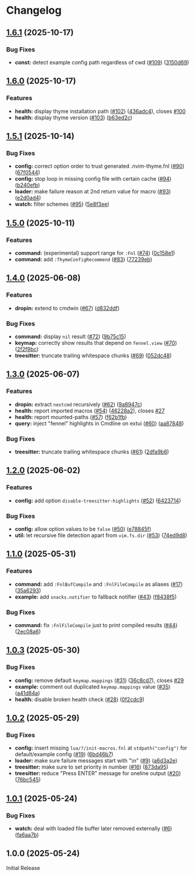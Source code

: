 # Changelog

## [1.6.1](https://github.com/aileot/nvim-thyme/compare/v1.6.0...v1.6.1) (2025-10-17)


### Bug Fixes

* **const:** detect example config path regardless of cwd ([#109](https://github.com/aileot/nvim-thyme/issues/109)) ([3150d69](https://github.com/aileot/nvim-thyme/commit/3150d69058a3b1b24038de2e61dc1be766150898))

## [1.6.0](https://github.com/aileot/nvim-thyme/compare/v1.5.1...v1.6.0) (2025-10-17)


### Features

* **health:** display thyme installation path ([#102](https://github.com/aileot/nvim-thyme/issues/102)) ([436adc4](https://github.com/aileot/nvim-thyme/commit/436adc4de8a1ac9ac14e2f9a5f664d1a37169b78)), closes [#100](https://github.com/aileot/nvim-thyme/issues/100)
* **health:** display thyme version ([#103](https://github.com/aileot/nvim-thyme/issues/103)) ([b63ed2c](https://github.com/aileot/nvim-thyme/commit/b63ed2c37cda8e6c4c09cddc1705ad833d1e296b))

## [1.5.1](https://github.com/aileot/nvim-thyme/compare/v1.5.0...v1.5.1) (2025-10-14)


### Bug Fixes

* **config:** correct option order to trust generated .nvim-thyme.fnl ([#90](https://github.com/aileot/nvim-thyme/issues/90)) ([67f0544](https://github.com/aileot/nvim-thyme/commit/67f05441ca40eb38955d53dd5b0038bfcc38a447))
* **config:** stop loop in missing config file with certain cache ([#94](https://github.com/aileot/nvim-thyme/issues/94)) ([b240efb](https://github.com/aileot/nvim-thyme/commit/b240efbb8899241a23e3aabd7e2201bf7b180fd6))
* **loader:** make failure reason at 2nd return value for macro ([#93](https://github.com/aileot/nvim-thyme/issues/93)) ([e2d0ad4](https://github.com/aileot/nvim-thyme/commit/e2d0ad4e08d7a308b745dd6a523df951bbcd7883))
* **watch:** filter schemes ([#95](https://github.com/aileot/nvim-thyme/issues/95)) ([5e8f3ee](https://github.com/aileot/nvim-thyme/commit/5e8f3eee9225ca74c56c921f357e57796c8f5fd6))

## [1.5.0](https://github.com/aileot/nvim-thyme/compare/v1.4.0...v1.5.0) (2025-10-11)


### Features

* **command:** (experimental) support range for `:Fnl` ([#74](https://github.com/aileot/nvim-thyme/issues/74)) ([0c158e1](https://github.com/aileot/nvim-thyme/commit/0c158e18960f4191144dce13599c4a9a7c8f99f5))
* **command:** add `:ThymeConfigRecommend` ([#83](https://github.com/aileot/nvim-thyme/issues/83)) ([77239eb](https://github.com/aileot/nvim-thyme/commit/77239eb102556ead2be1c26534aeee6c9f6fa744))

## [1.4.0](https://github.com/aileot/nvim-thyme/compare/v1.3.0...v1.4.0) (2025-06-08)


### Features

* **dropin:** extend to cmdwin ([#67](https://github.com/aileot/nvim-thyme/issues/67)) ([d832ddf](https://github.com/aileot/nvim-thyme/commit/d832ddfe9b6cd24803157ac90cc7c1a2d552571a))


### Bug Fixes

* **command:** display `nil` result ([#72](https://github.com/aileot/nvim-thyme/issues/72)) ([9b75c15](https://github.com/aileot/nvim-thyme/commit/9b75c153e73ceaf3c56d87b1b5f6a8e33af7c33b))
* **keymap:** correctly show results that depend on `fennel.view` ([#70](https://github.com/aileot/nvim-thyme/issues/70)) ([2f2f9bc](https://github.com/aileot/nvim-thyme/commit/2f2f9bce0a2a6599b1b4452e25c831278808f84c))
* **treesitter:** truncate trailing whitespace chunks ([#69](https://github.com/aileot/nvim-thyme/issues/69)) ([052dc48](https://github.com/aileot/nvim-thyme/commit/052dc482ba393c2793eecade836c8894b76008cc))

## [1.3.0](https://github.com/aileot/nvim-thyme/compare/v1.2.0...v1.3.0) (2025-06-07)


### Features

* **dropin:** extract `nextcmd` recursively ([#62](https://github.com/aileot/nvim-thyme/issues/62)) ([9a8947c](https://github.com/aileot/nvim-thyme/commit/9a8947cf40330c70dc750b5e48f3d31b83bd54b9))
* **health:** report imported macros ([#54](https://github.com/aileot/nvim-thyme/issues/54)) ([46228a2](https://github.com/aileot/nvim-thyme/commit/46228a267bb26f7ad8bb921745654eb92e35a57b)), closes [#27](https://github.com/aileot/nvim-thyme/issues/27)
* **health:** report mounted-paths ([#57](https://github.com/aileot/nvim-thyme/issues/57)) ([f62b1fb](https://github.com/aileot/nvim-thyme/commit/f62b1fb344236497c64f26663467b9db0bab7fd3))
* **query:** inject "fennel" highlights in Cmdline on extui ([#60](https://github.com/aileot/nvim-thyme/issues/60)) ([aa87848](https://github.com/aileot/nvim-thyme/commit/aa87848f22eefa40bc4a9b4221ee95699561c6c0))


### Bug Fixes

* **treesitter:** truncate trailing whitespace chunks ([#61](https://github.com/aileot/nvim-thyme/issues/61)) ([2dfa9b6](https://github.com/aileot/nvim-thyme/commit/2dfa9b6a6015dedc956a7098c675724aaacf1ce0))

## [1.2.0](https://github.com/aileot/nvim-thyme/compare/v1.1.0...v1.2.0) (2025-06-02)


### Features

* **config:** add option `disable-treesitter-highlights` ([#52](https://github.com/aileot/nvim-thyme/issues/52)) ([6423714](https://github.com/aileot/nvim-thyme/commit/64237145742e2f5e689ad4dd9b356bd61945c0a9))


### Bug Fixes

* **config:** allow option values to be `false` ([#50](https://github.com/aileot/nvim-thyme/issues/50)) ([e78845f](https://github.com/aileot/nvim-thyme/commit/e78845f7b3abd0d6eb67a11eda093d05a6ae2cb2))
* **util:** let recursive file detection apart from `vim.fs.dir` ([#53](https://github.com/aileot/nvim-thyme/issues/53)) ([74ed9d8](https://github.com/aileot/nvim-thyme/commit/74ed9d86d70c1b11475bd4a3b136458b82ac6f95))

## [1.1.0](https://github.com/aileot/nvim-thyme/compare/v1.0.3...v1.1.0) (2025-05-31)


### Features

* **command:** add `:FnlBufCompile` and `:FnlFileCompile` as aliases ([#17](https://github.com/aileot/nvim-thyme/issues/17)) ([35a6293](https://github.com/aileot/nvim-thyme/commit/35a62932dd4c7391e59aeef46f4e7ef96469f9a4))
* **example:** add `snacks.notifier` to fallback notifier ([#43](https://github.com/aileot/nvim-thyme/issues/43)) ([f8438f5](https://github.com/aileot/nvim-thyme/commit/f8438f5b05764238d3188cb09a4df3f3d77d8318))


### Bug Fixes

* **command:** fix `:FnlFileCompile` just to print compiled results ([#44](https://github.com/aileot/nvim-thyme/issues/44)) ([2ec08a6](https://github.com/aileot/nvim-thyme/commit/2ec08a6b5c290753d300eeb63c288dd695295856))

## [1.0.3](https://github.com/aileot/nvim-thyme/compare/v1.0.2...v1.0.3) (2025-05-30)


### Bug Fixes

* **config:** remove default `keymap.mappings` ([#31](https://github.com/aileot/nvim-thyme/issues/31)) ([36c8cd7](https://github.com/aileot/nvim-thyme/commit/36c8cd72f7bffed7a1827e7cfb4f28fb667f8a27)), closes [#29](https://github.com/aileot/nvim-thyme/issues/29)
* **example:** comment out duplicated `keymap.mappings` value ([#35](https://github.com/aileot/nvim-thyme/issues/35)) ([a41d84a](https://github.com/aileot/nvim-thyme/commit/a41d84af4be8337d2b604de645edf81ee7e7788a))
* **health:** disable broken health check ([#28](https://github.com/aileot/nvim-thyme/issues/28)) ([0f2cdc9](https://github.com/aileot/nvim-thyme/commit/0f2cdc9d466f9b7b2529e2477b0b08a6c22ae5b6))

## [1.0.2](https://github.com/aileot/nvim-thyme/compare/v1.0.1...v1.0.2) (2025-05-29)


### Bug Fixes

* **config:** insert missing `lua/?/init-macros.fnl` at `stdpath("config")` for default/example config ([#19](https://github.com/aileot/nvim-thyme/issues/19)) ([6bd46b7](https://github.com/aileot/nvim-thyme/commit/6bd46b74927192e2772758f1270674224d491cc8))
* **loader:** make sure failure messages start with "\n" ([#9](https://github.com/aileot/nvim-thyme/issues/9)) ([a6d3a2e](https://github.com/aileot/nvim-thyme/commit/a6d3a2e9ef2717be2651f190f057859ce47a3b05))
* **treesitter:** make sure to set priority in number ([#16](https://github.com/aileot/nvim-thyme/issues/16)) ([873da95](https://github.com/aileot/nvim-thyme/commit/873da950d6cb53f317efa1dc531b611065323e06))
* **treesitter:** reduce "Press ENTER" message for oneline output  ([#20](https://github.com/aileot/nvim-thyme/issues/20)) ([76bc545](https://github.com/aileot/nvim-thyme/commit/76bc54563d49ff7bdf470409fce746a10c97fa12))

## [1.0.1](https://github.com/aileot/nvim-thyme/compare/v1.0.0...v1.0.1) (2025-05-24)


### Bug Fixes

* **watch:** deal with loaded file buffer later removed externally ([#6](https://github.com/aileot/nvim-thyme/issues/6)) ([fa6aa7b](https://github.com/aileot/nvim-thyme/commit/fa6aa7b90f8b80fbef77acda3f839d82b754300d))

## 1.0.0 (2025-05-24)

Initial Release

